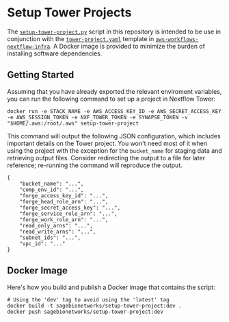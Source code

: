 # Setup Tower Projects

The [`setup-tower-project.py`](setup-tower-project.py) script in this repository is intended to be use in conjunction with the [`tower-project.yaml`](https://github.com/Sage-Bionetworks-Workflows/aws-workflows-nextflow-infra/blob/main/templates/tower-project.yaml) template in [`aws-workflows-nextflow-infra`](https://github.com/Sage-Bionetworks-Workflows/aws-workflows-nextflow-infra). A Docker image is provided to minimize the burden of installing software dependencies.

## Getting Started

Assuming that you have already exported the relevant enviroment variables, you can run the following command to set up a project in Nextflow Tower:

```
docker run -e STACK_NAME -e AWS_ACCESS_KEY_ID -e AWS_SECRET_ACCESS_KEY -e AWS_SESSION_TOKEN -e NXF_TOWER_TOKEN -e SYNAPSE_TOKEN -v "$HOME/.aws:/root/.aws" setup-tower-project
```

This command will output the following JSON configuration, which includes important details on the Tower project. You won't need most of it when using the project with the exception for the `bucket_name` for staging data and retrieving output files. Consider redirecting the output to a file for later reference; re-running the command will reproduce the output.

```
{
    "bucket_name": "...",
    "comp_env_id": "...",
    "forge_access_key_id": "...",
    "forge_head_role_arn": "...",
    "forge_secret_access_key": "...",
    "forge_service_role_arn": "...",
    "forge_work_role_arn": "...",
    "read_only_arns": "...",
    "read_write_arns": "...",
    "subnet_ids": "...",
    "vpc_id": "..."
}
```

## Docker Image

Here's how you build and publish a Docker image that contains the script:

```
# Using the 'dev' tag to avoid using the 'latest' tag
docker build -t sagebionetworks/setup-tower-project:dev .
docker push sagebionetworks/setup-tower-project:dev
```
